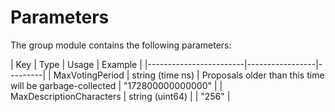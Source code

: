 # Parameters

The group module contains the following parameters:

| Key                    | Type            | Usage | Example |
|------------------------|-----------------|---------|
| MaxVotingPeriod        | string (time ns) | Proposals older than this time will be garbage-collected | "172800000000000"   |
| MaxDescriptionCharacters      | string (uint64) | | "256"   |
